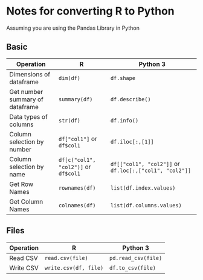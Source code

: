 # Notes for converting R to Python

Assuming you are using the Pandas Library in Python

## Basic 

| Operation | R | Python 3 |
|---|---|---|
| Dimensions of dataframe | `dim(df)` | `df.shape` |
| Get number summary of dataframe |`summary(df)` | `df.describe()` |
| Data types of columns | `str(df)` | `df.info()` |
| Column selection by number | `df["col1"]` or `df$col1` | `df.iloc[:,[1]]` |
| Column selection by name | `df[c("col1", "col2")]` or `df$col1` | `df[["col1", "col2"]]` or `df.loc[:,["col1", "col2"]]` |
| Get Row Names | `rownames(df)` | `list(df.index.values)` |
| Get Column Names | `colnames(df)` | `list(df.columns.values)` |

## Files

| Operation | R | Python 3 |
|---|---|---|
| Read CSV | `read.csv(file)` | `pd.read_csv(file)` |
| Write CSV | `write.csv(df, file)` | `df.to_csv(file)` |

